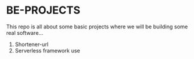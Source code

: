 # BE-PROJECTS
This repo is all about some basic projects where we will be building some real software...

1. Shortener-url
2. Serverless framework use
